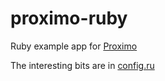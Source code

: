 # proximo-ruby

Ruby example app for [Proximo](https://addons.heroku.com/proximo)

The interesting bits are in [config.ru](proximo-node/blob/master/config.ru)
